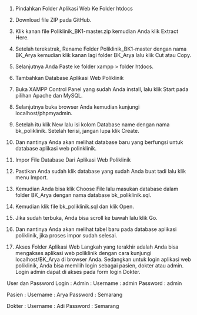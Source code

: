 1. Pindahkan Folder Aplikasi Web Ke Folder htdocs
  1.	Download file ZIP pada GitHub.
  2.	Klik kanan file Poliklinik_BK1-master.zip kemudian Anda klik Extract Here.
  3.	Setelah terekstrak, Rename Folder Poliklinik_BK1-master dengan nama BK_Arya kemudian klik kanan lagi folder BK_Arya lalu klik Cut atau Copy.
  4.	Selanjutnya Anda Paste ke folder xampp > folder htdocs.
2. Tambahkan Database Aplikasi Web Poliklinik
  1.	Buka XAMPP Control Panel yang sudah Anda install, lalu klik Start pada pilihan Apache dan MySQL.
  2.	Selanjutnya buka browser Anda kemudian kunjungi localhost/phpmyadmin.
  3.	Setelah itu klik New lalu isi kolom Database name dengan nama bk_poliklinik. Setelah terisi, jangan lupa klik Create.
  4.	Dan nantinya Anda akan melihat database baru yang berfungsi untuk database aplikasi web polinklinik.
 
3. Impor File Database Dari Aplikasi Web Poliklinik
  1.	Pastikan Anda sudah klik database yang sudah Anda buat tadi lalu klik menu Import.
  2.	Kemudian Anda bisa klik Choose File lalu masukan database dalam folder BK_Arya dengan nama database bk_poliklinik.sql.
  3.	Kemudian klik file bk_poliklinik.sql dan klik Open.
  4.	Jika sudah terbuka, Anda bisa scroll ke bawah lalu klik Go.
  5.	Dan nantinya Anda akan melihat tabel baru pada database aplikasi poliklinik, jika proses impor sudah selesai.
 
4. Akses Folder Aplikasi Web
Langkah yang terakhir adalah Anda bisa mengakses aplikasi web poliklinik dengan cara kunjungi localhost/BK_Arya di browser Anda. Sedangkan untuk login aplikasi web poliklinik, Anda bisa memilih login sebagai pasien, dokter atau admin. Login admin dapat di akses pada form login Dokter.

User dan Password Login :
Admin :
Username	: admin
Password	: admin

Pasien :
Username	: Arya
Password	: Semarang

Dokter :
Username	: Adi
Password	: Semarang
